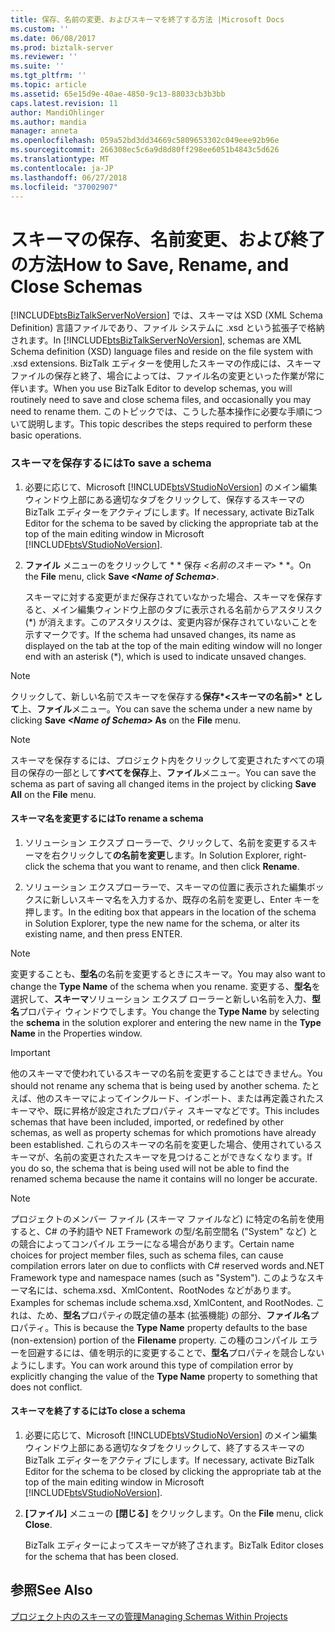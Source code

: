 ```yaml
---
title: 保存、名前の変更、およびスキーマを終了する方法 |Microsoft Docs
ms.custom: ''
ms.date: 06/08/2017
ms.prod: biztalk-server
ms.reviewer: ''
ms.suite: ''
ms.tgt_pltfrm: ''
ms.topic: article
ms.assetid: 65e15d9e-40ae-4850-9c13-88033cb3b3bb
caps.latest.revision: 11
author: MandiOhlinger
ms.author: mandia
manager: anneta
ms.openlocfilehash: 059a52bd3dd34669c5809653302c049eee92b96e
ms.sourcegitcommit: 266308ec5c6a9d8d80ff298ee6051b4843c5d626
ms.translationtype: MT
ms.contentlocale: ja-JP
ms.lasthandoff: 06/27/2018
ms.locfileid: "37002907"
---
```

# <a name="how-to-save-rename-and-close-schemas"></a><span data-ttu-id="9fabd-102">スキーマの保存、名前変更、および終了の方法</span><span class="sxs-lookup"><span data-stu-id="9fabd-102">How to Save, Rename, and Close Schemas</span></span>
<span data-ttu-id="9fabd-103">[!INCLUDE[btsBizTalkServerNoVersion](../includes/btsbiztalkservernoversion-md.md)] では、スキーマは XSD (XML Schema Definition) 言語ファイルであり、ファイル システムに .xsd という拡張子で格納されます。</span><span class="sxs-lookup"><span data-stu-id="9fabd-103">In [!INCLUDE[btsBizTalkServerNoVersion](../includes/btsbiztalkservernoversion-md.md)], schemas are XML Schema definition (XSD) language files and reside on the file system with .xsd extensions.</span></span> <span data-ttu-id="9fabd-104">BizTalk エディターを使用したスキーマの作成には、スキーマ ファイルの保存と終了、場合によっては、ファイル名の変更といった作業が常に伴います。</span><span class="sxs-lookup"><span data-stu-id="9fabd-104">When you use BizTalk Editor to develop schemas, you will routinely need to save and close schema files, and occasionally you may need to rename them.</span></span> <span data-ttu-id="9fabd-105">このトピックでは、こうした基本操作に必要な手順について説明します。</span><span class="sxs-lookup"><span data-stu-id="9fabd-105">This topic describes the steps required to perform these basic operations.</span></span>  
  
### <a name="to-save-a-schema"></a><span data-ttu-id="9fabd-106">スキーマを保存するには</span><span class="sxs-lookup"><span data-stu-id="9fabd-106">To save a schema</span></span>  
  
1. <span data-ttu-id="9fabd-107">必要に応じて、Microsoft [!INCLUDE[btsVStudioNoVersion](../includes/btsvstudionoversion-md.md)] のメイン編集ウィンドウ上部にある適切なタブをクリックして、保存するスキーマの BizTalk エディターをアクティブにします。</span><span class="sxs-lookup"><span data-stu-id="9fabd-107">If necessary, activate BizTalk Editor for the schema to be saved by clicking the appropriate tab at the top of the main editing window in Microsoft [!INCLUDE[btsVStudioNoVersion](../includes/btsvstudionoversion-md.md)].</span></span>  
  
2. <span data-ttu-id="9fabd-108">**ファイル** メニューのをクリックして * * 保存 *\<名前のスキーマ\>* * *。</span><span class="sxs-lookup"><span data-stu-id="9fabd-108">On the **File** menu, click **Save *\<Name of Schema\>***.</span></span>  
  
    <span data-ttu-id="9fabd-109">スキーマに対する変更がまだ保存されていなかった場合、スキーマを保存すると、メイン編集ウィンドウ上部のタブに表示される名前からアスタリスク (\*) が消えます。このアスタリスクは、変更内容が保存されていないことを示すマークです。</span><span class="sxs-lookup"><span data-stu-id="9fabd-109">If the schema had unsaved changes, its name as displayed on the tab at the top of the main editing window will no longer end with an asterisk (\*), which is used to indicate unsaved changes.</span></span>  
  
> [!NOTE]
>  <span data-ttu-id="9fabd-110">クリックして、新しい名前でスキーマを保存する**保存*\<スキーマの名前\>* として**上、**ファイル**メニュー。</span><span class="sxs-lookup"><span data-stu-id="9fabd-110">You can save the schema under a new name by clicking **Save *\<Name of Schema\>* As** on the **File** menu.</span></span>  
  
> [!NOTE]
>  <span data-ttu-id="9fabd-111">スキーマを保存するには、プロジェクト内をクリックして変更されたすべての項目の保存の一部として**すべてを保存**上、**ファイル**メニュー。</span><span class="sxs-lookup"><span data-stu-id="9fabd-111">You can save the schema as part of saving all changed items in the project by clicking **Save All** on the **File** menu.</span></span>  
  
#### <a name="to-rename-a-schema"></a><span data-ttu-id="9fabd-112">スキーマ名を変更するには</span><span class="sxs-lookup"><span data-stu-id="9fabd-112">To rename a schema</span></span>  
  
1.  <span data-ttu-id="9fabd-113">ソリューション エクスプ ローラーで、クリックして、名前を変更するスキーマを右クリックして**の名前を変更**します。</span><span class="sxs-lookup"><span data-stu-id="9fabd-113">In Solution Explorer, right-click the schema that you want to rename, and then click **Rename**.</span></span>  
  
2.  <span data-ttu-id="9fabd-114">ソリューション エクスプローラーで、スキーマの位置に表示された編集ボックスに新しいスキーマ名を入力するか、既存の名前を変更し、Enter キーを押します。</span><span class="sxs-lookup"><span data-stu-id="9fabd-114">In the editing box that appears in the location of the schema in Solution Explorer, type the new name for the schema, or alter its existing name, and then press ENTER.</span></span>  
  
> [!NOTE]
>  <span data-ttu-id="9fabd-115">変更することも、**型名**の名前を変更するときにスキーマ。</span><span class="sxs-lookup"><span data-stu-id="9fabd-115">You may also want to change the **Type Name** of the schema when you rename.</span></span> <span data-ttu-id="9fabd-116">変更する、**型名**を選択して、**スキーマ**ソリューション エクスプ ローラーと新しい名前を入力、**型名**プロパティ ウィンドウでします。</span><span class="sxs-lookup"><span data-stu-id="9fabd-116">You change the **Type Name** by selecting the **schema** in the solution explorer and entering the new name in the **Type Name** in the Properties window.</span></span>  
  
> [!IMPORTANT]
>  <span data-ttu-id="9fabd-117">他のスキーマで使われているスキーマの名前を変更することはできません。</span><span class="sxs-lookup"><span data-stu-id="9fabd-117">You should not rename any schema that is being used by another schema.</span></span> <span data-ttu-id="9fabd-118">たとえば、他のスキーマによってインクルード、インポート、または再定義されたスキーマや、既に昇格が設定されたプロパティ スキーマなどです。</span><span class="sxs-lookup"><span data-stu-id="9fabd-118">This includes schemas that have been included, imported, or redefined by other schemas, as well as property schemas for which promotions have already been established.</span></span> <span data-ttu-id="9fabd-119">これらのスキーマの名前を変更した場合、使用されているスキーマが、名前の変更されたスキーマを見つけることができなくなります。</span><span class="sxs-lookup"><span data-stu-id="9fabd-119">If you do so, the schema that is being used will not be able to find the renamed schema because the name it contains will no longer be accurate.</span></span>  
  
> [!NOTE]
>  <span data-ttu-id="9fabd-120">プロジェクトのメンバー ファイル (スキーマ ファイルなど) に特定の名前を使用すると、C# の予約語や NET Framework の型/名前空間名 ("System" など) との競合によってコンパイル エラーになる場合があります。</span><span class="sxs-lookup"><span data-stu-id="9fabd-120">Certain name choices for project member files, such as schema files, can cause compilation errors later on due to conflicts with C# reserved words and.NET Framework type and namespace names (such as "System").</span></span> <span data-ttu-id="9fabd-121">このようなスキーマ名には、schema.xsd、XmlContent、RootNodes などがあります。</span><span class="sxs-lookup"><span data-stu-id="9fabd-121">Examples for schemas include schema.xsd, XmlContent, and RootNodes.</span></span> <span data-ttu-id="9fabd-122">これは、ため、**型名**プロパティの既定値の基本 (拡張機能) の部分、**ファイル名**プロパティ。</span><span class="sxs-lookup"><span data-stu-id="9fabd-122">This is because the **Type Name** property defaults to the base (non-extension) portion of the **Filename** property.</span></span> <span data-ttu-id="9fabd-123">この種のコンパイル エラーを回避するには、値を明示的に変更することで、**型名**プロパティを競合しないようにします。</span><span class="sxs-lookup"><span data-stu-id="9fabd-123">You can work around this type of compilation error by explicitly changing the value of the **Type Name** property to something that does not conflict.</span></span>  
  
#### <a name="to-close-a-schema"></a><span data-ttu-id="9fabd-124">スキーマを終了するには</span><span class="sxs-lookup"><span data-stu-id="9fabd-124">To close a schema</span></span>  
  
1. <span data-ttu-id="9fabd-125">必要に応じて、Microsoft [!INCLUDE[btsVStudioNoVersion](../includes/btsvstudionoversion-md.md)] のメイン編集ウィンドウ上部にある適切なタブをクリックして、終了するスキーマの BizTalk エディターをアクティブにします。</span><span class="sxs-lookup"><span data-stu-id="9fabd-125">If necessary, activate BizTalk Editor for the schema to be closed by clicking the appropriate tab at the top of the main editing window in Microsoft [!INCLUDE[btsVStudioNoVersion](../includes/btsvstudionoversion-md.md)].</span></span>  
  
2. <span data-ttu-id="9fabd-126">**[ファイル]** メニューの **[閉じる]** をクリックします。</span><span class="sxs-lookup"><span data-stu-id="9fabd-126">On the **File** menu, click **Close**.</span></span>  
  
    <span data-ttu-id="9fabd-127">BizTalk エディターによってスキーマが終了されます。</span><span class="sxs-lookup"><span data-stu-id="9fabd-127">BizTalk Editor closes for the schema that has been closed.</span></span>  
  
## <a name="see-also"></a><span data-ttu-id="9fabd-128">参照</span><span class="sxs-lookup"><span data-stu-id="9fabd-128">See Also</span></span>  
 [<span data-ttu-id="9fabd-129">プロジェクト内のスキーマの管理</span><span class="sxs-lookup"><span data-stu-id="9fabd-129">Managing Schemas Within Projects</span></span>](../core/managing-schemas-within-projects.md)